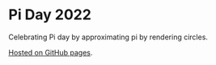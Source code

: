 # Pi Day 2022

Celebrating Pi day by approximating pi by rendering circles.

[Hosted on GitHub pages](https://metriccaution.github.io/web-snippets/pi-day-2022/).
